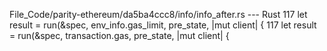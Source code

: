 File_Code/parity-ethereum/da5ba4ccc8/info/info_after.rs --- Rust
117         let result = run(&spec, env_info.gas_limit, pre_state, |mut client| {                                                                            117         let result = run(&spec, transaction.gas, pre_state, |mut client| {

